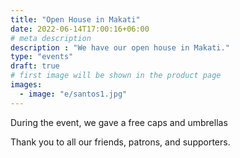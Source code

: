 ```yaml
---
title: "Open House in Makati"
date: 2022-06-14T17:00:16+06:00
# meta description
description : "We have our open house in Makati."
type: "events"
draft: true
# first image will be shown in the product page
images:
  - image: "e/santos1.jpg"
---
```



During the event, we gave a free caps and umbrellas


Thank you to all our friends, patrons, and supporters.  